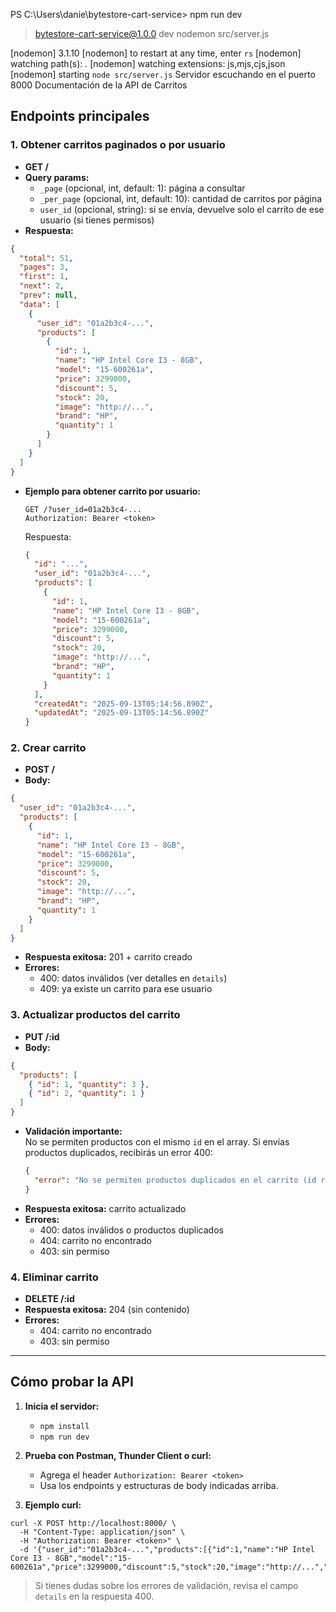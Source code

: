 PS C:\Users\danie\bytestore-cart-service> npm run dev

> bytestore-cart-service@1.0.0 dev
> nodemon src/server.js

[nodemon] 3.1.10
[nodemon] to restart at any time, enter `rs`
[nodemon] watching path(s): *.*
[nodemon] watching extensions: js,mjs,cjs,json
[nodemon] starting `node src/server.js`
Servidor escuchando en el puerto 8000 Documentación de la API de Carritos

## Endpoints principales

### 1. Obtener carritos paginados o por usuario
- **GET /**
- **Query params:**
  - `_page` (opcional, int, default: 1): página a consultar
  - `_per_page` (opcional, int, default: 10): cantidad de carritos por página
  - `user_id` (opcional, string): si se envía, devuelve solo el carrito de ese usuario (si tienes permisos)
- **Respuesta:**
```json
{
  "total": 51,
  "pages": 3,
  "first": 1,
  "next": 2,
  "prev": null,
  "data": [
    {
      "user_id": "01a2b3c4-...",
      "products": [
        {
          "id": 1,
          "name": "HP Intel Core I3 - 8GB",
          "model": "15-600261a",
          "price": 3299000,
          "discount": 5,
          "stock": 20,
          "image": "http://...",
          "brand": "HP",
          "quantity": 1
        }
      ]
    }
  ]
}
```

- **Ejemplo para obtener carrito por usuario:**
  ```
  GET /?user_id=01a2b3c4-...
  Authorization: Bearer <token>
  ```

  Respuesta:
  ```json
  {
    "id": "...",
    "user_id": "01a2b3c4-...",
    "products": [
      {
        "id": 1,
        "name": "HP Intel Core I3 - 8GB",
        "model": "15-600261a",
        "price": 3299000,
        "discount": 5,
        "stock": 20,
        "image": "http://...",
        "brand": "HP",
        "quantity": 1
      }
    ],
    "createdAt": "2025-09-13T05:14:56.890Z",
    "updatedAt": "2025-09-13T05:14:56.890Z"
  }
  ```

### 2. Crear carrito
- **POST /**
- **Body:**
```json
{
  "user_id": "01a2b3c4-...",
  "products": [
    {
      "id": 1,
      "name": "HP Intel Core I3 - 8GB",
      "model": "15-600261a",
      "price": 3299000,
      "discount": 5,
      "stock": 20,
      "image": "http://...",
      "brand": "HP",
      "quantity": 1
    }
  ]
}
```
- **Respuesta exitosa:** 201 + carrito creado
- **Errores:**
  - 400: datos inválidos (ver detalles en `details`)
  - 409: ya existe un carrito para ese usuario

### 3. Actualizar productos del carrito
- **PUT /:id**
- **Body:**
```json
{
  "products": [
    { "id": 1, "quantity": 3 },
    { "id": 2, "quantity": 1 }
  ]
}
```
- **Validación importante:**  
  No se permiten productos con el mismo `id` en el array. Si envías productos duplicados, recibirás un error 400:
  ```json
  {
    "error": "No se permiten productos duplicados en el carrito (id repetido)"
  }
  ```
- **Respuesta exitosa:** carrito actualizado
- **Errores:**
  - 400: datos inválidos o productos duplicados
  - 404: carrito no encontrado
  - 403: sin permiso

### 4. Eliminar carrito
- **DELETE /:id**
- **Respuesta exitosa:** 204 (sin contenido)
- **Errores:**
  - 404: carrito no encontrado
  - 403: sin permiso

---

## Cómo probar la API

1. **Inicia el servidor:**
   - `npm install`
   - `npm run dev`

2. **Prueba con Postman, Thunder Client o curl:**
   - Agrega el header `Authorization: Bearer <token>`
   - Usa los endpoints y estructuras de body indicadas arriba.

3. **Ejemplo curl:**
```
curl -X POST http://localhost:8000/ \
  -H "Content-Type: application/json" \
  -H "Authorization: Bearer <token>" \
  -d '{"user_id":"01a2b3c4-...","products":[{"id":1,"name":"HP Intel Core I3 - 8GB","model":"15-600261a","price":3299000,"discount":5,"stock":20,"image":"http://...","brand":"HP","quantity":1}]}'
```

> Si tienes dudas sobre los errores de validación, revisa el campo `details` en la respuesta 400.
